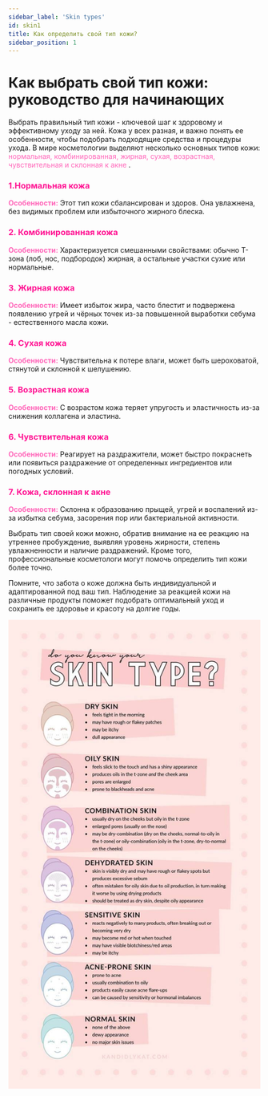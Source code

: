 ```yaml
---
sidebar_label: 'Skin types'
id: skin1
title: Как определить свой тип кожи?
sidebar_position: 1
---
```


# Как выбрать свой тип кожи: руководство для начинающих

Выбрать правильный тип кожи - ключевой шаг к здоровому и эффективному уходу за ней. Кожа у всех разная, и важно понять ее особенности, чтобы подобрать подходящие средства и процедуры ухода. В мире косметологии выделяют несколько основных типов кожи: <font color="#ff66b9">нормальная, комбинированная, жирная, сухая, возрастная, чувствительная и склонная к акне</font> .

### <font color="#ff1493">**1.Нормальная кожа**</font>
<font color="#ff66b9">**Особенности:**</font> Этот тип кожи сбалансирован и здоров. Она увлажнена, без видимых проблем или избыточного жирного блеска.

### <font color="#ff1493">**2. Комбинированная кожа**</font>
<font color="#ff66b9">**Особенности:**</font>  Характеризуется смешанными свойствами: обычно T-зона (лоб, нос, подбородок) жирная, а остальные участки сухие или нормальные.

### <font color="#ff1493">**3. Жирная кожа**</font>
<font color="#ff66b9">**Особенности:**</font>  Имеет избыток жира, часто блестит и подвержена появлению угрей и чёрных точек из-за повышенной выработки себума - естественного масла кожи.


### <font color="#ff1493">**4. Сухая кожа**</font>
<font color="#ff66b9">**Особенности:**</font>  Чувствительна к потере влаги, может быть шероховатой, стянутой и склонной к шелушению.

 
### <font color="#ff1493">**5. Возрастная кожа**</font>
<font color="#ff66b9">**Особенности:**</font>  С возрастом кожа теряет упругость и эластичность из-за снижения коллагена и эластина.


### <font color="#ff1493">**6. Чувствительная кожа**</font>
<font color="#ff66b9">**Особенности:**</font>  Реагирует на раздражители, может быстро покраснеть или появиться раздражение от определенных ингредиентов или погодных условий.


### <font color="#ff1493">**7. Кожа, склонная к акне**</font>
<font color="#ff66b9">**Особенности:**</font>  Склонна к образованию прыщей, угрей и воспалений из-за избытка себума, засорения пор или бактериальной активности.

Выбрать тип своей кожи можно, обратив внимание на ее реакцию на утреннее пробуждение, выявляя уровень жирности, степень увлажненности и наличие раздражений. Кроме того, профессиональные косметологи могут помочь определить тип кожи более точно.

Помните, что забота о коже должна быть индивидуальной и адаптированной под ваш тип. Наблюдение за реакцией кожи на различные продукты поможет подобрать оптимальный уход и сохранить ее здоровье и красоту на долгие годы.



![TYPES](types.jpg)



